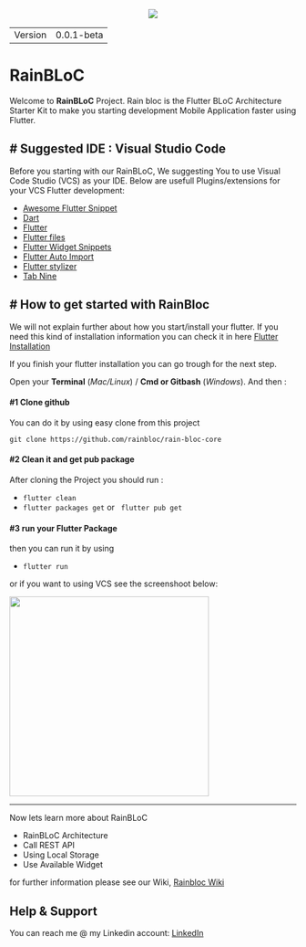 <p align="center">
  <img src="https://i.imgur.com/EbGpvGO.png">
</p>

| | |
|-|-|
| Version | 0.0.1-beta


# RainBLoC 

Welcome to **RainBLoC** Project. Rain bloc is the Flutter BLoC Architecture Starter Kit to make you starting development Mobile Application faster using Flutter.

## \# Suggested IDE : Visual Studio Code
Before you starting with our RainBLoC, We suggesting You to use Visual Code Studio (VCS) as your IDE. Below are usefull Plugins/extensions for your VCS Flutter development:

- [Awesome Flutter Snippet](https://marketplace.visualstudio.com/items?itemName=Nash.awesome-flutter-snippets)
- [Dart](https://marketplace.visualstudio.com/items?itemName=Dart-Code.dart-code)
- [Flutter](https://marketplace.visualstudio.com/items?itemName=Dart-Code.flutter)
- [Flutter files](https://marketplace.visualstudio.com/items?itemName=gornivv.vscode-flutter-files)
- [Flutter Widget Snippets](https://marketplace.visualstudio.com/items?itemName=alexisvt.flutter-snippets)
- [Flutter Auto Import](https://marketplace.visualstudio.com/items?itemName=davidwoo.flutter-auto-import)
- [Flutter stylizer](https://marketplace.visualstudio.com/items?itemName=gmlewis-vscode.flutter-stylizer)
- [Tab Nine](https://marketplace.visualstudio.com/items?itemName=TabNine.tabnine-vscode)

## \# How to get started with RainBloc

We will not explain further about how you start/install your flutter. If you need this kind of installation information you can check it in here [Flutter Installation](https://flutter.dev/docs/get-started/install)

If you finish your flutter installation you can go trough for the next step.

Open your **Terminal** (_Mac/Linux_) / **Cmd or Gitbash** (_Windows_). And then : 


#### \#1 Clone github
You can do it by using easy clone from this project

```git clone https://github.com/rainbloc/rain-bloc-core```



#### \#2 Clean it and get pub package
After cloning the Project you should run :
- ``` flutter clean ```
- ``` flutter packages get ``` or ``` flutter pub get```

#### \#3 run your Flutter Package
then you can run it by using
- ```flutter run```

or if you want to using VCS see the screenshoot below:
<p>
    <img  width="350" src="https://i.imgur.com/yUWTfG2.png"/>
</p>

---
Now lets learn more about RainBLoC
- RainBLoC Architecture
- Call REST API
- Using Local Storage
- Use Available Widget

for further information please see
our Wiki, [Rainbloc Wiki](https://github.com/rainbloc/rain-bloc-core/wiki)

## Help & Support
You can reach me @ my Linkedin account:
[LinkedIn](https://www.linkedin.com/in/rendyas/)